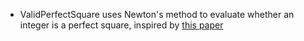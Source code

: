 - ValidPerfectSquare uses Newton's method to evaluate whether an integer is a perfect square, inspired by [this paper](https://math.mit.edu/~stevenj/18.335/newton-sqrt.pdf)
